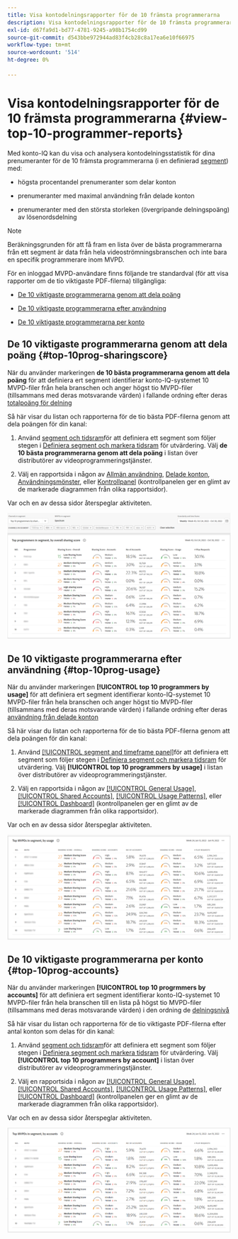 ```yaml
---
title: Visa kontodelningsrapporter för de 10 främsta programmerarna
description: Visa kontodelningsrapporter för de 10 främsta programmerarna
exl-id: d67fa9d1-bd77-4781-9245-a98b1754cd99
source-git-commit: d543bbe972944ad83f4cb28c8a17ea6e10f66975
workflow-type: tm+mt
source-wordcount: '514'
ht-degree: 0%

---
```


# Visa kontodelningsrapporter för de 10 främsta programmerarna {#view-top-10-programmer-reports}

Med konto-IQ kan du visa och analysera kontodelningsstatistik för dina prenumeranter för de 10 främsta programmerarna (i en definierad [segment](/help/accountiq/product-concepts.md#segmet-def)) med:

* högsta procentandel prenumeranter som delar konton

* prenumeranter med maximal användning från delade konton

* prenumeranter med den största storleken (övergripande delningspoäng) av lösenordsdelning

>[!NOTE]
>
>Beräkningsgrunden för att få fram en lista över de bästa programmerarna från ett segment är data från hela videoströmningsbranschen och inte bara en specifik programmerare inom MVPD.

<!--
>[!NOTE]
>
>Only the MVPDs that have a minimum of 50,000 active subscriber accounts are considered to obtain these reports.
-->

För en inloggad MVPD-användare finns följande tre standardval (för att visa rapporter om de tio viktigaste PDF-filerna) tillgängliga:

* [De 10 viktigaste programmerarna genom att dela poäng](#top-10prog-sharingscore)

* [De 10 viktigaste programmerarna efter användning](#top-10prog-usage)

* [De 10 viktigaste programmerarna per konto](#top-10prog-accounts)

## De 10 viktigaste programmerarna genom att dela poäng {#top-10prog-sharingscore}

När du använder markeringen **de 10 bästa programmerarna genom att dela poäng** för att definiera ert segment identifierar konto-IQ-systemet 10 MVPD-filer från hela branschen och anger högst tio MVPD-filer (tillsammans med deras motsvarande värden) i fallande ordning efter deras [totalpoäng för delning](/help/accountiq/product-concepts.md#overall-sharing-score)

Så här visar du listan och rapporterna för de tio bästa PDF-filerna genom att dela poängen för din kanal:

1. Använd [segment och tidsram](/help/accountiq/segments-timeframe.md)för att definiera ett segment som följer stegen i [Definiera segment och markera tidsram](/help/accountiq/howto-select-segment-timeframe.md) för utvärdering. Välj **de 10 bästa programmerarna genom att dela poäng** i listan över distributörer av videoprogrammeringstjänster.

1. Välj en rapportsida i någon av [Allmän användning](/help/accountiq/general-usage-reports.md), [Delade konton](/help/accountiq/shared-acc-reports.md), [Användningsmönster](/help/accountiq/usage-patterns.md), eller [Kontrollpanel](/help/accountiq/dashboard.md) (kontrollpanelen ger en glimt av de markerade diagrammen från olika rapportsidor).

Var och en av dessa sidor återspeglar aktiviteten.

![](assets/top-ten-prog-overallscore.png)

## De 10 viktigaste programmerarna efter användning {#top-10prog-usage}

När du använder markeringen **[!UICONTROL top 10 programmers by usage]** för att definiera ert segment identifierar konto-IQ-systemet 10 MVPD-filer från hela branschen och anger högst tio MVPD-filer (tillsammans med deras motsvarande värden) i fallande ordning efter deras [användning från delade konton](/help/accountiq/product-concepts.md)

Så här visar du listan och rapporterna för de tio bästa PDF-filerna genom att dela poängen för din kanal:

1. Använd [[!UICONTROL segment and timeframe panel]](/help/accountiq/segments-timeframe.md)för att definiera ett segment som följer stegen i [Definiera segment och markera tidsram](/help/accountiq/howto-select-segment-timeframe.md) för utvärdering. Välj **[!UICONTROL top 10 programmers by usage]** i listan över distributörer av videoprogrammeringstjänster.

1. Välj en rapportsida i någon av [[!UICONTROL General Usage]](/help/accountiq/general-usage-reports.md), [[!UICONTROL Shared Accounts]](/help/accountiq/shared-acc-reports.md), [[!UICONTROL Usage Patterns]](/help/accountiq/usage-patterns.md), eller [[!UICONTROL Dashboard]](/help/accountiq/dashboard.md) (kontrollpanelen ger en glimt av de markerade diagrammen från olika rapportsidor).

Var och en av dessa sidor återspeglar aktiviteten.

![](assets/top-ten-mvpds-usage.png)

## De 10 viktigaste programmerarna per konto {#top-10prog-accounts}

När du använder markeringen **[!UICONTROL top 10 progrmmers by accounts]** för att definiera ert segment identifierar konto-IQ-systemet 10 MVPD-filer från hela branschen till en lista på högst tio MVPD-filer (tillsammans med deras motsvarande värden) i den ordning de [delningsnivå](/help/accountiq/product-concepts.md)

Så här visar du listan och rapporterna för de tio viktigaste PDF-filerna efter antal konton som delas för din kanal:

1. Använd [segment och tidsram](/help/accountiq/segments-timeframe.md)för att definiera ett segment som följer stegen i [Definiera segment och markera tidsram](/help/accountiq/howto-select-segment-timeframe.md) för utvärdering. Välj **[!UICONTROL top 10 programmers by account]** i listan över distributörer av videoprogrammeringstjänster.

1. Välj en rapportsida i någon av [[!UICONTROL General Usage]](/help/accountiq/general-usage-reports.md), [[!UICONTROL Shared Accounts]](/help/accountiq/shared-acc-reports.md), [[!UICONTROL Usage Patterns]](/help/accountiq/usage-patterns.md), eller [[!UICONTROL Dashboard]](/help/accountiq/dashboard.md) (kontrollpanelen ger en glimt av de markerade diagrammen från olika rapportsidor).

Var och en av dessa sidor återspeglar aktiviteten.

![](assets/top-ten-mvpds-accounts.png)

